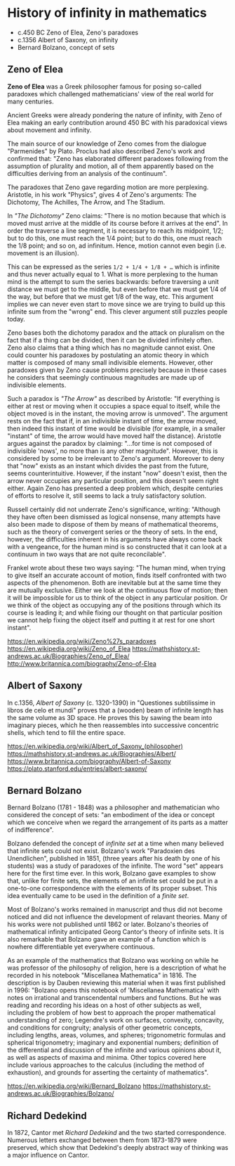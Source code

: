 # History of infinity in mathematics

- c.450 BC Zeno of Elea, Zeno's paradoxes
- c.1356 Albert of Saxony, on infinity
- Bernard Bolzano, concept of sets


## Zeno of Elea

**Zeno of Elea** was a Greek philosopher famous for posing so-called paradoxes which challenged mathematicians' view of the real world for many centuries.

Ancient Greeks were already pondering the nature of infinity, with Zeno of Elea making an early contribution around 450 BC with his paradoxical views about movement and infinity.

The main source of our knowledge of Zeno comes from the dialogue "Parmenides" by Plato. Proclus had also described Zeno's work and confirmed that: "Zeno has elaborated different paradoxes following from the assumption of plurality and motion, all of them apparently based on the difficulties deriving from an analysis of the continuum".

The paradoxes that Zeno gave regarding motion are more perplexing. Aristotle, in his work "Physics", gives 4 of Zeno's arguments: The Dichotomy, The Achilles, The Arrow, and The Stadium.

In *"The Dichotomy"* Zeno claims: "There is no motion because that which is moved must arrive at the middle of its course before it arrives at the end". In order the traverse a line segment, it is necessary to reach its midpoint, 1/2; but to do this, one must reach the 1/4 point; but to do this, one must reach the 1/8 point; and so on, ad infinitum. Hence, motion cannot even begin (i.e. movement is an illusion). 

This can be expressed as the series `1/2 + 1/4 + 1/8 + …` which is infinite and thus never actually equal to 1. What is more perplexing to the human mind is the attempt to sum the series backwards: before traversing a unit distance we must get to the middle, but even before that we must get 1/4 of the way, but before that we must get 1/8 of the way, etc. This argument implies we can never even start to move since we are trying to build up this infinite sum from the "wrong" end. This clever argument still puzzles people today.

Zeno bases both the dichotomy paradox and the attack on pluralism on the fact that if a thing can be divided, then it can be divided infinitely often. Zeno also claims that a thing which has no magnitude cannot exist. One could counter his paradoxes by postulating an atomic theory in which matter is composed of many small indivisible elements. However, other paradoxes given by Zeno cause problems precisely because in these cases he considers that seemingly continuous magnitudes are made up of indivisible elements.

Such a paradox is *"The Arrow"* as described by Aristotle: "If everything is either at rest or moving when it occupies a space equal to itself, while the object moved is in the instant, the moving arrow is unmoved". The argument rests on the fact that if, in an indivisible instant of time, the arrow moved, then indeed this instant of time would be divisible (for example, in a smaller "instant" of time, the arrow would have moved half the distance). Aristotle argues against the paradox by claiming: "…for time is not composed of indivisible 'nows', no more than is any other magnitude". However, this is considered by some to be irrelevant to Zeno's argument. Moreover to deny that "now" exists as an instant which divides the past from the future, seems counterintuitive. However, if the instant "now" doesn't exist, then the arrow never occupies any particular position, and this doesn't seem right either. Again Zeno has presented a deep problem which, despite centuries of efforts to resolve it, still seems to lack a truly satisfactory solution.

Russell certainly did not underrate Zeno's significance, writing: "Although they have often been dismissed as logical nonsense, many attempts have also been made to dispose of them by means of mathematical theorems, such as the theory of convergent series or the theory of sets. In the end, however, the difficulties inherent in his arguments have always come back with a vengeance, for the human mind is so constructed that it can look at a continuum in two ways that are not quite reconcilable".

Frankel wrote about these two ways saying: "The human mind, when trying to give itself an accurate account of motion, finds itself confronted with two aspects of the phenomenon. Both are inevitable but at the same time they are mutually exclusive. Either we look at the continuous flow of motion; then it will be impossible for us to think of the object in any particular position. Or we think of the object as occupying any of the positions through which its course is leading it; and while fixing our thought on that particular position we cannot help fixing the object itself and putting it at rest for one short instant".


https://en.wikipedia.org/wiki/Zeno%27s_paradoxes
https://en.wikipedia.org/wiki/Zeno_of_Elea
https://mathshistory.st-andrews.ac.uk/Biographies/Zeno_of_Elea/
http://www.britannica.com/biography/Zeno-of-Elea

## Albert of Saxony

In c.1356, *Albert of Saxony* (c. 1320-1390) in "Questiones subtilissime in libros de celo et mundi" proves that a (wooden) beam of infinite length has the same volume as 3D space. He proves this by sawing the beam into imaginary pieces, which he then reassembles into successive concentric shells, which tend to fill the entire space.

https://en.wikipedia.org/wiki/Albert_of_Saxony_(philosopher)
https://mathshistory.st-andrews.ac.uk/Biographies/Albert/
https://www.britannica.com/biography/Albert-of-Saxony
https://plato.stanford.edu/entries/albert-saxony/

## Bernard Bolzano

Bernard Bolzano (1781 - 1848) was a philosopher and mathematician who considered the concept of sets: "an embodiment of the idea or concept which we conceive when we regard the arrangement of its parts as a matter of indifference".

Bolzano defended the concept of *infinite set* at a time when many believed that infinite sets could not exist. Bolzano's work "Paradoxien des Unendlichen", published in 1851, (three years after his death by one of his students) was a study of paradoxes of the infinite. The word "set" appears here for the first time ever. In this work, Bolzano gave examples to show that, unlike for finite sets, the elements of an infinite set could be put in a one-to-one correspondence with the elements of its proper subset. This idea eventually came to be used in the definition of a *finite set*.

Most of Bolzano's works remained in manuscript and thus did not become noticed and did not influence the development of relavant theories. Many of his works were not published until 1862 or later. Bolzano's theories of mathematical infinity anticipated Georg Cantor's theory of infinite sets. It is also remarkable that Bolzano gave an example of a function which is nowhere differentiable yet everywhere continuous.

As an example of the mathematics that Bolzano was working on while he was professor of the philosophy of religion, here is a description of what he recorded in his notebook "Miscellanea Mathematica" in 1816. The description is by Dauben reviewing this material when it was first published in 1996: "Bolzano opens this notebook of 'Miscellanea Mathematica' with notes on irrational and transcendental numbers and functions. But he was reading and recording his ideas on a host of other subjects as well, including the problem of how best to approach the proper mathematical understanding of zero; Legendre's work on surfaces, convexity, concavity, and conditions for congruity; analysis of other geometric concepts, including lengths, areas, volumes, and spheres; trigonometric formulas and spherical trigonometry; imaginary and exponential numbers; definition of the differential and discussion of the infinite and various opinions about it, as well as aspects of maxima and minima. Other topics covered here include various approaches to the calculus (including the method of exhaustion), and grounds for asserting the certainty of mathematics".


https://en.wikipedia.org/wiki/Bernard_Bolzano
https://mathshistory.st-andrews.ac.uk/Biographies/Bolzano/


## Richard Dedekind


In 1872, Cantor met *Richard Dedekind* and the two started correspondence. Numerous letters exchanged between them from 1873-1879 were preserved, which show that Dedekind's deeply abstract way of thinking was a major influence on Cantor.
